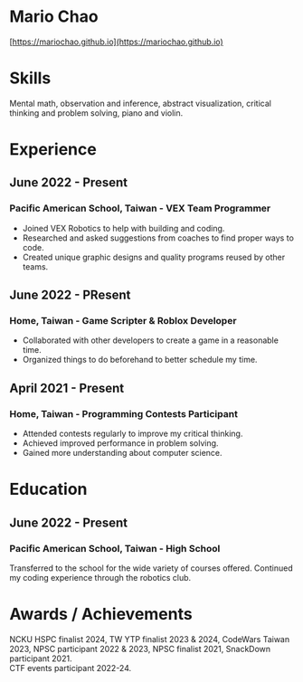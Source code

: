 # **Mario Chao**

[https://mariochao.github.io](https://mariochao.github.io)

# **Skills**

Mental math, observation and inference, abstract visualization, critical thinking and problem solving, piano and violin.

# **Experience**

## June 2022 \- Present

### **Pacific American School, Taiwan \- VEX Team Programmer**

* Joined VEX Robotics to help with building and coding.  
* Researched and asked suggestions from coaches to find proper ways to code.  
* Created unique graphic designs and quality programs reused by other teams.

## June 2022 \- PResent

### **Home, Taiwan \- Game Scripter & Roblox Developer**

* Collaborated with other developers to create a game in a reasonable time.  
* Organized things to do beforehand to better schedule my time.

## April 2021 \- Present

### **Home, Taiwan \- Programming Contests Participant**

* Attended contests regularly to improve my critical thinking.  
* Achieved improved performance in problem solving.  
* Gained more understanding about computer science.

# **Education**

## June 2022 \- Present

### **Pacific American School, Taiwan \- High School**

Transferred to the school for the wide variety of courses offered. Continued my coding experience through the robotics club.

# **Awards / Achievements**

NCKU HSPC finalist 2024, TW YTP finalist 2023 & 2024, CodeWars Taiwan 2023, NPSC participant 2022 & 2023, NPSC finalist 2021, SnackDown participant 2021\.  
CTF events participant 2022-24.  
